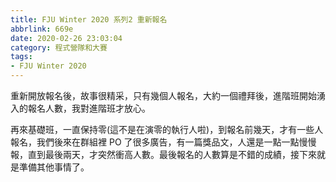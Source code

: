 ```yaml
---
title: FJU Winter 2020 系列2 重新報名
abbrlink: 669e
date: 2020-02-26 23:03:04
category: 程式營隊和大賽
tags:
- FJU Winter 2020
---
```

重新開放報名後，故事很精采，只有幾個人報名，大約一個禮拜後，進階班開始湧入的報名人數，我對進階班才放心。
<!-- more -->
再來基礎班，一直保持零(這不是在演零的執行人啦)，到報名前幾天，才有一些人報名，我們後來在群組裡 PO 了很多廣告，有一篇獎品文，人還是一點一點慢慢報，直到最後兩天，才突然衝高人數。最後報名的人數算是不錯的成績，接下來就是準備其他事情了。